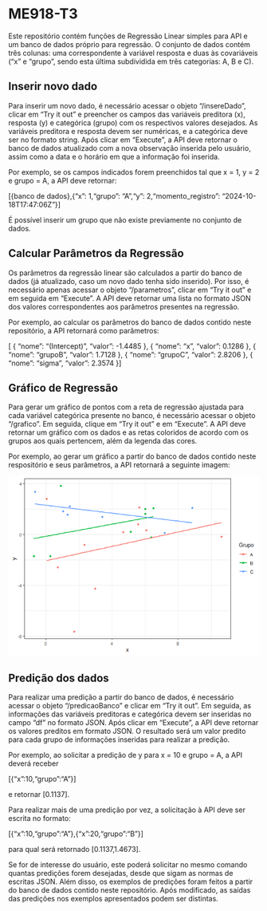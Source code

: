 
# ME918-T3

Este repositório contém funções de Regressão Linear simples para API e
um banco de dados próprio para regressão. O conjunto de dados contém
três colunas: uma correspondente à variável resposta e duas às
covariáveis (“x” e “grupo”, sendo esta última subdividida em três
categorias: A, B e C).

## Inserir novo dado

Para inserir um novo dado, é necessário acessar o objeto “/insereDado”,
clicar em “Try it out” e preencher os campos das variáveis preditora
(x), resposta (y) e categórica (grupo) com os respectivos valores
desejados. As variáveis preditora e resposta devem ser numéricas, e a
categórica deve ser no formato string. Após clicar em “Execute”, a API
deve retornar o banco de dados atualizado com a nova observação inserida
pelo usuário, assim como a data e o horário em que a informação foi
inserida.

Por exemplo, se os campos indicados forem preenchidos tal que x = 1, y =
2 e grupo = A, a API deve retornar:

\[{banco de dados},{“x”: 1,“grupo”: “A”,“y”: 2,“momento_registro”:
“2024-10-18T17:47:06Z”}\]

É possível inserir um grupo que não existe previamente no conjunto de
dados.

## Calcular Parâmetros da Regressão

Os parâmetros da regressão linear são calculados a partir do banco de
dados (já atualizado, caso um novo dado tenha sido inserido). Por isso,
é necessário apenas acessar o objeto “/parametros”, clicar em “Try it
out” e em seguida em “Execute”. A API deve retornar uma lista no formato
JSON dos valores correspondentes aos parâmetros presentes na regressão.

Por exemplo, ao calcular os parâmetros do banco de dados contido neste
repositório, a API retornará como parâmetros:

\[ { “nome”: “(Intercept)”, “valor”: -1.4485 }, { “nome”: “x”, “valor”:
0.1286 }, { “nome”: “grupoB”, “valor”: 1.7128 }, { “nome”: “grupoC”,
“valor”: 2.8206 }, { “nome”: “sigma”, “valor”: 2.3574 }\]

## Gráfico de Regressão

Para gerar um gráfico de pontos com a reta de regressão ajustada para
cada variável categórica presente no banco, é necessário acessar o
objeto “/grafico”. Em seguida, clique em “Try it out” e em “Execute”. A
API deve retornar um gráfico com os dados e as retas coloridos de acordo
com os grupos aos quais pertencem, além da legenda das cores.

Por exemplo, ao gerar um gráfico a partir do banco de dados contido
neste respositório e seus parâmetros, a API retornará a seguinte imagem:

![](README_files/figure-gfm/unnamed-chunk-3-1.png)<!-- -->

## Predição dos dados

Para realizar uma predição a partir do banco de dados, é necessário
acessar o objeto “/predicaoBanco” e clicar em “Try it out”. Em seguida,
as informações das variáveis preditoras e categórica devem ser inseridas
no campo “df” no formato JSON. Após clicar em “Execute”, a API deve
retornar os valores preditos em formato JSON. O resultado será um valor
predito para cada grupo de informações inseridas para realizar a
predição.

Por exemplo, ao solicitar a predição de y para x = 10 e grupo = A, a API
deverá receber

\[{“x”:10,“grupo”:“A”}\]

e retornar \[0.1137\].

Para realizar mais de uma predição por vez, a solicitação à API deve ser
escrita no formato:

\[{“x”:10,“grupo”:“A”},{“x”:20,“grupo”:“B”}\]

para qual será retornado \[0.1137,1.4673\].

Se for de interesse do usuário, este poderá solicitar no mesmo comando
quantas predições forem desejadas, desde que sigam as normas de escritas
JSON. Além disso, os exemplos de predições foram feitos a partir do
banco de dados contido neste repositório. Após modificado, as saídas das
predições nos exemplos apresentados podem ser distintas.
